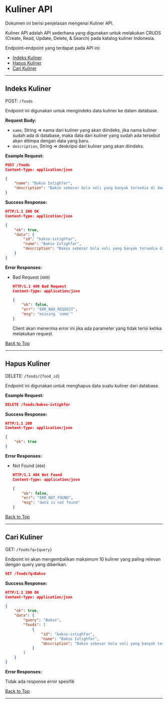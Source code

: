 # Kuliner API

Dokumen ini berisi penjelasan mengenai Kuliner API.

Kuliner API adalah API sederhana yang digunakan untuk melakukan CRUDS (Create, Read, Update, Delete, & Search) pada katalog kuliner Indonesia.

Endpoint-endpoint yang terdapat pada API ini:

- [Indeks Kuliner](#indeks-kuliner)
- [Hapus Kuliner](#hapus-kuliner)
- [Cari Kuliner](#cari-kuliner)

---

## Indeks Kuliner

POST: `/foods`

Endpoint ini digunakan untuk mengindeks data kuliner ke dalam database.

**Request Body:**

- `name`, String => nama dari kuliner yang akan diindeks, jika nama kuliner sudah ada di database, maka data dari kuliner yang sudah ada tersebut akan ditimpa dengan data yang baru.
- `description`, String => deskripsi dari kuliner yang akan diindeks.

**Example Request:**

```json
POST /foods
Content-Type: application/json

{
    "name": "Bakso Istighfar",
    "description": "Bakso sebesar bola voli yang banyak tersedia di daerah Bandung. Saking besarnya bakso ini, orang yang melihat sampai harus ber-istighfar, karena itulah bakso ini dinamakan sebagai bakso istighfar."
}
```

**Success Response:**

```json
HTTP/1.1 200 OK
Content-Type: application/json

{
    "ok": true,
    "data": {
        "id": "bakso-istighfar",
        "name": "Bakso Istighfar",
        "description": "Bakso sebesar bola voli yang banyak tersedia di daerah Bandung. Saking besarnya bakso ini, orang yang melihat sampai harus ber-istighfar, karena itulah bakso ini dinamakan sebagai bakso istighfar."
    }
}
```

**Error Responses:**

- Bad Request (`400`)

    ```json
    HTTP/1.1 400 Bad Request
    Content-Type: application/json

    {
        "ok": false,
        "err": "ERR_BAD_REQUEST",
        "msg": "missing `name`"
    }
    ```

    Client akan menerima error ini jika ada parameter yang tidak terisi ketika melakukan request.

[Back to Top](#kuliner-api)

---

## Hapus Kuliner

DELETE: `/foods/{food_id}`

Endpoint ini digunakan untuk menghapus data suatu kuliner dari database.

**Example Request:**

```json
DELETE /foods/bakso-istighfar
```

**Success Response:**

```json
HTTP/1.1 200
Content-Type: application/json

{
    "ok": true
}
```

**Error Responses:**

- Not Found (`404`)

    ```json
    HTTP/1.1 404 Not Found
    Content-Type: application/json

    {
        "ok": false,
        "err": "ERR_NOT_FOUND",
        "msg": "data is not found"
    }
    ```

[Back to Top](#kuliner-api)

---

## Cari Kuliner

GET: `/foods?q={query}`

Endpoint ini akan mengembalikan maksimum 10 kuliner yang paling relevan dengan query yang diberikan.

```json
GET /foods?q=Bakso
```

**Success Response:**

```json
HTTP/1.1 200 OK
Content-Type: application/json

{
    "ok": true,
    "data": {
        "query": "Bakso",
        "foods": [
            {
                "id": "bakso-istighfar",
                "name": "Bakso Istighfar",
                "description": "Bakso sebesar bola voli yang banyak tersedia di daerah Bandung. Saking besarnya bakso ini, orang yang melihat sampai harus ber-istighfar, karena itulah bakso ini dinamakan sebagai bakso istighfar."
            }
        ]
    }
}
```

**Error Responses:**

Tidak ada response error spesifik

[Back to Top](#kuliner-api)

---